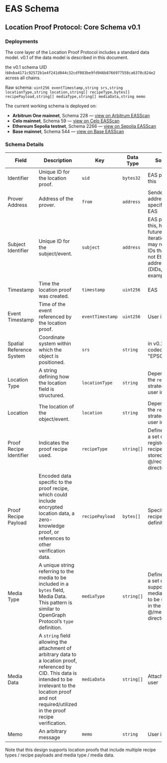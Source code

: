 # EAS Schema

## Location Proof Protocol: Core Schema v0.1

### Deployments

The core layer of the Location Proof Protocol includes a standard data model. v0.1 of the data model is described in this document.

the v0.1 schema UID is`0xba4171c92572b1e4f241d044c32cdf083be9fd946b8766977558ca6378c824e2` across all chains.

Raw schema: `uint256 eventTimestamp,string srs,string locationType,string location,string[] recipeType,bytes[] recipePayload,string[] mediaType,string[] mediaData,string memo`

The current working schema is deployed on:

- **Arbitrum One mainnet**, Schema 228 — [view on Arbitrum EASScan](https://arbitrum.easscan.org/schema/view/0xba4171c92572b1e4f241d044c32cdf083be9fd946b8766977558ca6378c824e2)
- **Celo mainnet**, Schema 59 — [view on Celo EASScan](https://celo.easscan.org/schema/view/0xba4171c92572b1e4f241d044c32cdf083be9fd946b8766977558ca6378c824e2)
- **Ethereum Sepolia testnet**, Schema 2266 — [view on Sepolia EASScan](https://sepolia.easscan.org/schema/view/0xba4171c92572b1e4f241d044c32cdf083be9fd946b8766977558ca6378c824e2)
- **Base mainnet**, Schema 544 — [view on Base EASScan](https://base.easscan.org/schema/view/0xba4171c92572b1e4f241d044c32cdf083be9fd946b8766977558ca6378c824e2)

### Schema Details

| Field                    | Description                                                                                                                                                                                                                 | Key              | Data Type  | Source                                                                                                           |
| ------------------------ | --------------------------------------------------------------------------------------------------------------------------------------------------------------------------------------------------------------------------- | ---------------- | ---------- | ---------------------------------------------------------------------------------------------------------------- |
| Identifier               | Unique ID for the location proof.                                                                                                                                                                                           | `uid`            | `bytes32`  | EAS provides this                                                                                                |
| Prover Address           | Address of the prover.                                                                                                                                                                                                      | `from`           | `address`  | Sender address, as specified by EAS                                                                              |
| Subject Identifier       | Unique ID for the subject/event.                                                                                                                                                                                            | `subject`        | `address`  | EAS provides this, however future iterations may require IDs that are not Ethereum addresses (DIDs, for example) |
| Timestamp                | Time the location proof was created.                                                                                                                                                                                        | `timestamp`      | `uint256`  | EAS                                                                                                              |
| Event Timestamp          | Time of the event referenced by the location proof.                                                                                                                                                                         | `eventTimestamp` | `uint256`  | User input                                                                                                       |
| Spatial Reference System | Coordinate system within which the object is positioned.                                                                                                                                                                    | `srs`            | `string`   | in v0.1, hard coded to "EPSG:4326"                                                                               |
| Location Type            | A string defining how the location field is structured.                                                                                                                                                                     | `locationType`   | `string`   | Depends on the `recipe` / strategy, or user input                                                                |
| Location                 | The location of the object/event.                                                                                                                                                                                           | `location`       | `string`   | Depends on the `recipe` / strategy, or user input                                                                |
| Proof Recipe Identifier  | Indicates the proof recipe used.                                                                                                                                                                                            | `recipeType`     | `string[]` | Defined from a set of registered recipes, to be stored in the @/recipes directory                                |
| Proof Recipe Payload     | Encoded data specific to the proof recipe, which could include encrypted location data, a zero-knowledge proof, or references to other verification data.                                                                   | `recipePayload`  | `bytes[]`  | Specified in recipe definition                                                                                   |
| Media Type               | A unique string referring to the media to be included in a `bytes` field, Media Data. This pattern is similar to OpenGraph Protocol’s `type` definition.                                                                    | `mediaType`      | `string[]` | Defined from a set of supported media types, to be stored in the @/media directory                               |
| Media Data               | A `string` field allowing the attachment of arbitrary data to a location proof, referenced by CID. This data is intended to be irrelevant to the location proof and not required/utilized in the proof recipe verification. | `mediaData`      | `string[]` | Attached by user                                                                                                 |
| Memo                     | An arbitrary message                                                                                                                                                                                                        | `memo`           | `string`   | User input                                                                                                       |

Note that this design supports location proofs that include multiple recipe types / recipe payloads and media type / media data.
